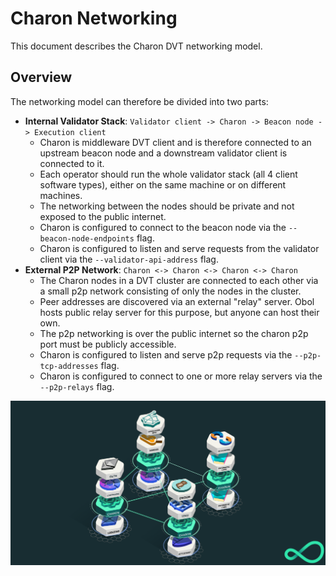 # Charon Networking

This document describes the Charon DVT networking model.

## Overview

The networking model can therefore be divided into two parts:
- **Internal Validator Stack**: `Validator client -> Charon -> Beacon node -> Execution client`
  - Charon is middleware DVT client and is therefore connected to an upstream beacon node and a downstream validator client is connected to it.
  - Each operator should run the whole validator stack (all 4 client software types), either on the same machine or on different machines.
  - The networking between the nodes should be private and not exposed to the public internet.
  - Charon is configured to connect to the beacon node via the `--beacon-node-endpoints` flag.
  - Charon is configured to listen and serve requests from the validator client via the `--validator-api-address` flag.
- **External P2P Network**: `Charon <-> Charon <-> Charon <-> Charon`
  - The Charon nodes in a DVT cluster are connected to each other via a small p2p network consisting of only the nodes in the cluster.
  - Peer addresses are discovered via an external "relay" server. Obol hosts public relay server for this purpose, but anyone can host their own.
  - The p2p networking is over the public internet so the charon p2p port must be publicly accessible.
  - Charon is configured to listen and serve p2p requests via the `--p2p-tcp-addresses` flag.
  - Charon is configured to connect to one or more relay servers via the `--p2p-relays` flag.

![Example Obol Cluster](./images/DVCluster.png)
